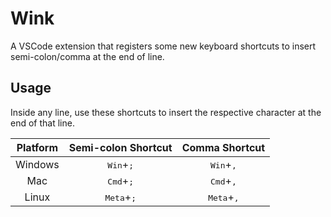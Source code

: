 
# Wink

A VSCode extension that registers some new keyboard shortcuts to insert semi-colon/comma at the end of line.

## Usage
Inside any line, use these shortcuts to insert the respective character at the end of that line.

| Platform      | Semi-colon Shortcut          | Comma Shortcut               |
|:-------------:|:----------------------------:|:----------------------------:|
| Windows       | <kbd>Win</kbd>+<kbd>;</kbd>  | <kbd>Win</kbd>+<kbd>,</kbd>  |
| Mac           | <kbd>Cmd</kbd>+<kbd>;</kbd>  | <kbd>Cmd</kbd>+<kbd>,</kbd>  |
| Linux         | <kbd>Meta</kbd>+<kbd>;</kbd> | <kbd>Meta</kbd>+<kbd>,</kbd> |
